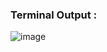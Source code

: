 ### Terminal Output :
![image](https://github.com/user-attachments/assets/0a3c66d5-927f-46aa-925c-e7a1e24d9223)

